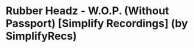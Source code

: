 <!--
id: 44968452034
link: http://tumblr.atmos.org/post/44968452034/rubber-headz-w-o-p-without-passport-simplify
slug: rubber-headz-w-o-p-without-passport-simplify
date: Sat Mar 09 2013 13:41:09 GMT-0800 (PST)
publish: 2013-03-09
tags: 
title: Rubber Headz - W.O.P. (Without Passport) [Simplify Recordings] (by SimplifyRecs)
-->


Rubber Headz - W.O.P. (Without Passport) [Simplify Recordings] (by SimplifyRecs)
================================================================================



